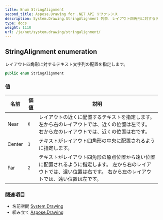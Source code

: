 ```yaml
---
title: Enum StringAlignment
second_title: Aspose.Drawing for .NET API リファレンス
description: System.Drawing.StringAlignment 列挙. レイアウト四角形に対するテキスト文字列の配置を指定します
type: docs
weight: 1110
url: /ja/net/system.drawing/stringalignment/
---
```

## StringAlignment enumeration

レイアウト四角形に対するテキスト文字列の配置を指定します。

```csharp
public enum StringAlignment
```

### 値

| 名前 | 価値 | 説明 |
| --- | --- | --- |
| Near | `0` | レイアウトの近くに配置するテキストを指定します。 左から右のレイアウトでは、近くの位置は左です。 右から左のレイアウトでは、近くの位置は右です。 |
| Center | `1` | テキストがレイアウト四角形の中央に配置されるように指定します。 |
| Far | `2` | テキストがレイアウト四角形の原点位置から遠い位置に配置されるように指定します。 左から右のレイアウトでは、遠い位置は右です。 右から左のレイアウトでは、遠い位置は左です。 |

### 関連項目

* 名前空間 [System.Drawing](../../system.drawing/)
* 組み立て [Aspose.Drawing](../../)


